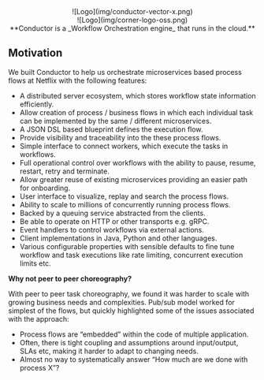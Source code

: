 <center>![Logo](img/conductor-vector-x.png)</center>
<center>![Logo](img/corner-logo-oss.png)</center>
<center>**Conductor is a _Workflow Orchestration engine_ that runs in the cloud.** </center>

## Motivation

We built Conductor to help us orchestrate microservices based process flows at Netflix with the following features:

* A distributed server ecosystem, which stores workflow state information efficiently.
* Allow creation of process / business flows in which each individual task can be implemented by the same / different microservices.
* A JSON DSL based blueprint defines the execution flow.
* Provide visibility and traceability into the these process flows.
* Simple interface to connect workers, which execute the tasks in workflows.
* Full operational control over workflows with the ability to pause, resume, restart, retry and terminate.
* Allow greater reuse of existing microservices providing an easier path for onboarding.
* User interface to visualize, replay and search the process flows.
* Ability to scale to millions of concurrently running process flows.
* Backed by a queuing service abstracted from the clients.
* Be able to operate on HTTP or other transports e.g. gRPC.
* Event handlers to control workflows via external actions.
* Client implementations in Java, Python and other languages.
* Various configurable properties with sensible defaults to fine tune workflow and task executions like rate limiting, concurrent execution limits etc.

**Why not peer to peer choreography?**

With peer to peer task choreography, we found it was harder to scale with growing business needs and complexities.
Pub/sub model worked for simplest of the flows, but quickly highlighted some of the issues associated with the approach:

* Process flows are “embedded” within the code of multiple application.
* Often, there is tight coupling and assumptions around input/output, SLAs etc, making it harder to adapt to changing needs.
* Almost no way to systematically answer “How much are we done with process X”?
